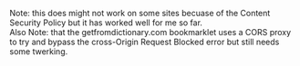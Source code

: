 Note: this does might not work on some sites becuase of the  Content Security Policy but it has worked well for me so far.  
Also Note: that the getfromdictionary.com bookmarklet uses a CORS proxy to try and bypass the cross-Origin Request Blocked error but still needs some twerking.
